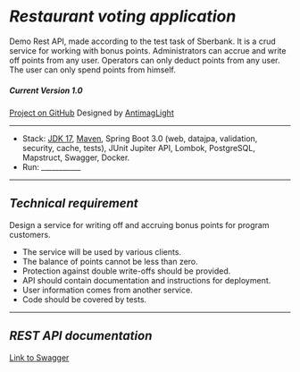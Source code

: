 _Restaurant voting application_
===============================
Demo Rest API, made according to the test task of Sberbank. It is a crud service for working with bonus points.
Administrators can accrue and write off points from any user.
Operators can only deduct points from any user.
The user can only spend points from himself.

##### Current Version 1.0

[Project on GitHub](https://github.com/AntlimagLight/bonus_points_system)
Designed by [AntimagLight](https://www.linkedin.com/in/anton-dvorko-53a545263/)

------------------

- Stack: [JDK 17](http://jdk.java.net/17/), [Maven](https://maven.apache.org/), Spring Boot 3.0 (web, datajpa,
  validation, security, cache, tests), JUnit Jupiter API, Lombok, PostgreSQL, Mapstruct, Swagger, Docker.
- Run: ___________

------------------

## _Technical requirement_

Design a service for writing off and accruing bonus points for program customers.

- The service will be used by various clients.
- The balance of points cannot be less than zero.
- Protection against double write-offs should be provided.
- API should contain documentation and instructions for deployment.
- User information comes from another service.
- Code should be covered by tests.

------------------

## _REST API documentation_

[Link to Swagger](http://localhost:8080/swagger-ui/index.html)